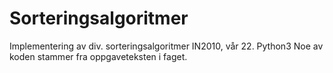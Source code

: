 # Sorteringsalgoritmer
Implementering av div. sorteringsalgoritmer IN2010, vår 22. Python3
Noe av koden stammer fra oppgaveteksten i faget.
